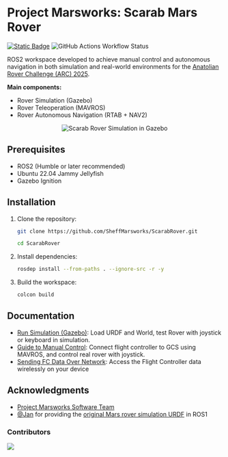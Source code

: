 # Project Marsworks: Scarab Mars Rover
[![Static Badge](https://img.shields.io/badge/Renzo%20Damian-orange?label=Software%20Lead&link=https%3A%2F%2Fgithub.com%2Frenzodamgo)](https://github.com/renzodamgo)
![GitHub Actions Workflow Status](https://img.shields.io/github/actions/workflow/status/SheffMarsworks/ScarabRover/build_ws.yml)

ROS2 workspace developed to achieve manual control and autonomous navigation in both simulation and real-world environments for the [Anatolian Rover Challenge (ARC) 2025](https://www.anatolianrover.space/arc-25-missions).

**Main components:**

- Rover Simulation (Gazebo)
- Rover Teleoperation (MAVROS)
- Rover Autonomous Navigation (RTAB + NAV2)

<center> <img src="assets/rover_gazebo_depth.gif" alt="Scarab Rover Simulation in Gazebo"> </center>

## Prerequisites

- ROS2 (Humble or later recommended)
- Ubuntu 22.04 Jammy Jellyfish
- Gazebo Ignition

## Installation

1. Clone the repository:

   ```bash
   git clone https://github.com/SheffMarsworks/ScarabRover.git

   cd ScarabRover
   ```

2. Install dependencies:

   ```bash
   rosdep install --from-paths . --ignore-src -r -y
   ```

3. Build the workspace:

   ```bash
   colcon build
   ```

## Documentation

- [Run Simulation (Gazebo)](https://github.com/SheffMarsworks/ScarabRover/blob/main/docs/Guide%20to%20Run%20Simulation.md): Load URDF and World, test Rover with joystick or keyboard in simulation.
- [Guide to Manual Control](https://github.com/SheffMarsworks/ScarabRover/blob/main/docs/Guide%20to%20Manual%20Control.md): Connect flight controller to GCS using MAVROS, and control real rover with joystick.
- [Sending FC Data Over Network](https://github.com/SheffMarsworks/ScarabRover/blob/main/docs/Guide%20to%20Sending%20FC%20Data%20Over%20Network.md): Access the Flight Controller data wirelessly on your device

## Acknowledgments

- [Project Marsworks Software Team](https://marsworks.sites.sheffield.ac.uk/team#h.4kuzgvqqcu52)
- [@Jan](https://github.com/JanUniAccount) for providing the [original Mars rover simulation URDF](https://github.com/JanUniAccount/mars_rover_pkg) in ROS1

### Contributors
<a href="https://github.com/SheffMarsworks/ScarabRover/graphs/contributors">
  <img src="https://sheffmarsworks.github.io/ScarabRover/CONTRIBUTORS.svg" />
</a>
